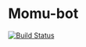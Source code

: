 # Momu-bot

[![Build Status](https://travis-ci.org/pueue/momu-bot.svg?branch=master)](https://travis-ci.org/pueue/momu-bot)
